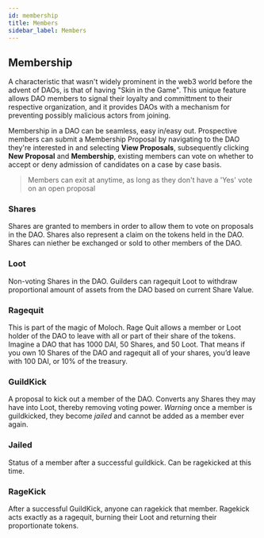 ```yaml
---
id: membership
title: Members
sidebar_label: Members
---
```


## Membership

A characteristic that wasn't widely prominent in the web3 world before the advent of DAOs, is that of having "Skin in the Game".  This unique feature allows DAO members to signal their loyalty and committment to their respective organization, and it provides DAOs with a mechanism for preventing possibly malicious actors from joining.

Membership in a DAO can be seamless, easy in/easy out. Prospective members can submit a Membership Proposal by navigating to the DAO they're interested in and selecting **View Proposals**, subsequently clicking **New Proposal** and **Membership**, existing members can vote on whether to accept or deny admission of candidates on a case by case basis. 

> Members can exit at anytime, as long as they don't have a 'Yes' vote on an open proposal

### Shares

Shares are granted to members in order to allow them to vote on proposals in the DAO. Shares also represent a claim on the tokens held in the DAO.  Shares can niether be exchanged or sold to other members of the DAO.

### Loot

Non-voting Shares in the DAO. Guilders can ragequit Loot to withdraw proportional amount of assets from the DAO based on current Share Value.

### Ragequit

This is part of the magic of Moloch. Rage Quit allows a member or Loot holder of the DAO to leave with all or part of their share of the tokens. Imagine a DAO that has 1000 DAI, 50 Shares, and 50 Loot. That means if you own 10 Shares of the DAO and ragequit all of your shares, you’d leave with 100 DAI, or 10% of the treasury.

### GuildKick

A proposal to kick out a member of the DAO. Converts any Shares they may have into Loot, thereby removing voting power. _Warning_ once a member is guildkicked, they become _jailed_ and cannot be added as a member ever again.

### Jailed

Status of a member after a successful guildkick. Can be ragekicked at this time.

### RageKick

After a successful GuildKick, anyone can ragekick that member. Ragekick acts exactly as a ragequit, burning their Loot and returning their proportionate tokens.
